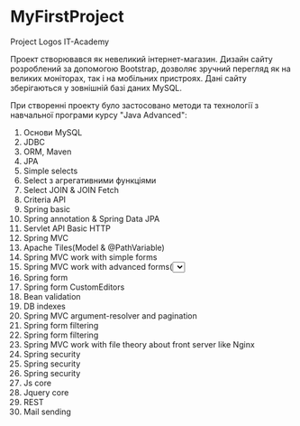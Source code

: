 # MyFirstProject
Project Logos IT-Academy

Проект створювався як невеликий інтернет-магазин.
Дизайн сайту розроблений за допомогою Bootstrap, дозволяє зручний перегляд як на великих моніторах, так і на мобільних пристроях.
Дані сайту зберігаються у зовнішній базі даних MySQL.

При створенні проекту було застосовано методи та технології з навчальної програми курсу "Java Advanced":

1. Основи MySQL
2. JDBC
3. ORM, Maven
4. JPA
5. Simple selects
6. Select з агрегативними функціями
7. Select JOIN & JOIN Fetch
8. Criteria API
9. Spring basic
10. Spring annotation & Spring Data JPA
11. Servlet API Basic HTTP
12. Spring MVC
13. Apache Tiles(Model & @PathVariable)
14. Spring MVC work with simple forms
15. Spring MVC work with advanced forms(<select>, <input> types)
16. Spring form
17. Spring form CustomEditors
18. Bean validation
19. DB indexes
20. Spring MVC argument-resolver and pagination
21. Spring form filtering
22. Spring form filtering
23. Spring MVC work with file theory about front server like Nginx
24. Spring security
25. Spring security
26. Spring security
27. Js core
28. Jquery core
29. REST
30. Mail sending


